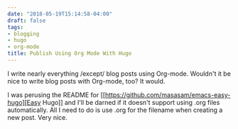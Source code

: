 ```yaml
---
date: "2018-05-19T15:14:58-04:00"
draft: false
tags:
- blogging
- hugo
- org-mode
title: Publish Using Org Mode With Hugo
---
```


I write nearly everything /except/ blog posts using Org-mode. Wouldn't it be
nice to write blog posts with Org-mode, too? It would.

I was perusing the README for [[https://github.com/masasam/emacs-easy-hugo][Easy Hugo]] and I'll be darned if it doesn't support
using .org files automatically. All I need to do is use .org for the filename
when creating a new post. Very nice.
